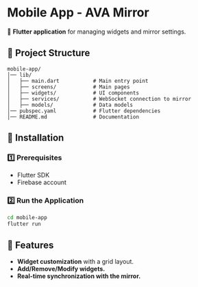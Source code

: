 # Mobile App - AVA Mirror

📱 **Flutter application** for managing widgets and mirror settings.

## 📂 Project Structure
```
mobile-app/
│── lib/
│   ├── main.dart           # Main entry point
│   ├── screens/            # Main pages
│   ├── widgets/            # UI components
│   ├── services/           # WebSocket connection to mirror
│   ├── models/             # Data models
│── pubspec.yaml            # Flutter dependencies
│── README.md               # Documentation
```

## 🚀 Installation
### 1️⃣ **Prerequisites**
- Flutter SDK
- Firebase account

### 2️⃣ **Run the Application**
```sh
cd mobile-app
flutter run
```

## 🌟 Features
- **Widget customization** with a grid layout.
- **Add/Remove/Modify widgets.**
- **Real-time synchronization with the mirror.**